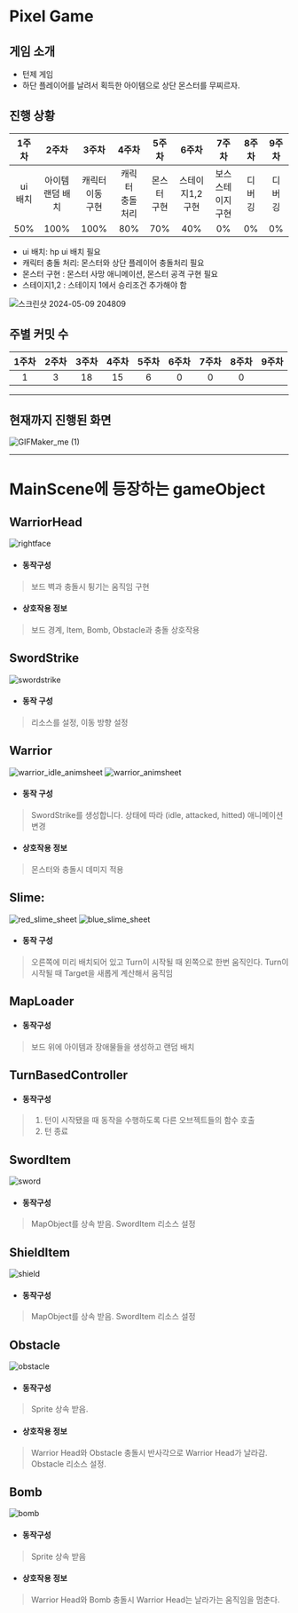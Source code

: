 Pixel Game
=============
## 게임 소개
+ 턴제 게임
+ 하단 플레이어를 날려서 획득한 아이템으로 상단 몬스터를 무찌르자.
## 진행 상황
| 1주차   | 2주차       | 3주차        | 4주차         | 5주차     | 6주차            | 7주차          | 8주차  | 9주차  |
|:-------:|:-----------:|:------------:|:-------------:|:---------:|:----------------:|:--------------:|:------:|:------:|
| ui<br>배치  | 아이템<br>랜덤 배치 | 캐릭터 이동<br>구현 | 캐릭터<br>충돌 처리 | 몬스터<br>구현 | 스테이지1,2<br>구현 | 보스 스테이지<br>구현 |디버깅|디버깅|
| 50%  | 100% | 100% | 80% |70% | 40% | 0% | 0% | 0% |

+ ui 배치: hp ui 배치 필요
+ 캐릭터 충돌 처리: 몬스터와 상단 플레이어 충돌처리 필요
+ 몬스터 구현 : 몬스터 사망 애니메이션, 몬스터 공격 구현 필요
+ 스테이지1,2 : 스테이지 1에서 승리조건 추가해야 함


![스크린샷 2024-05-09 204809](https://github.com/ojh6507/SPGTermProject/assets/45549589/932f09a0-0003-4739-8c5b-1dede3257266)

## 주별 커밋 수
| 1주차   | 2주차       | 3주차        | 4주차         | 5주차     | 6주차            | 7주차          | 8주차  | 9주차  |
|:-------:|:-----------:|:------------:|:-------------:|:---------:|:----------------:|:--------------:|:------:|:------:|
| 1  | 3 | 18 | 15 | 6 | 0 |0 |0|
********
## 현재까지 진행된 화면
![GIFMaker_me (1)](https://github.com/ojh6507/SPGTermProject/assets/45549589/e61149d0-7e70-4fee-9dd2-da166db914f1)

********
# MainScene에 등장하는 gameObject

## WarriorHead
![rightface](https://github.com/ojh6507/SPGTermProject/assets/45549589/3733b354-f105-4b7d-82c0-4be9913ec72d)

+ #### 동작구성
> 보드 벽과 충돌시 튕기는 움직임 구현

+ #### 상호작용 정보
> 보드 경계, Item, Bomb, Obstacle과 충돌 상호작용

## SwordStrike
![swordstrike](https://github.com/ojh6507/SPGTermProject/assets/45549589/e577a92d-6b69-4de9-a20a-0f3c01e90cec)

+ #### 동작 구성
> 리소스를 설정, 이동 방향 설정

## Warrior
![warrior_idle_animsheet](https://github.com/ojh6507/SPGTermProject/assets/45549589/c21a0325-89de-4415-816a-6c2b9b3118d9)
![warrior_animsheet](https://github.com/ojh6507/SPGTermProject/assets/45549589/9ae4835b-696e-4cce-8e49-6e25cb6b2534)

+ #### 동작 구성
> SwordStrike를 생성합니다.
> 상태에 따라 (idle, attacked, hitted) 애니메이션 변경

+ #### 상호작용 정보
> 몬스터와 충돌시 데미지 적용

## Slime:
![red_slime_sheet](https://github.com/ojh6507/SPGTermProject/assets/45549589/08ad6b82-fffa-4c31-be6e-1b126f651519)
![blue_slime_sheet](https://github.com/ojh6507/SPGTermProject/assets/45549589/55744812-626f-4a19-942a-e2fcc2f9f6bc)

+ #### 동작 구성
> 오른쪽에 미리 배치되어 있고 Turn이 시작될 때 왼쪽으로 한번 움직인다.
> Turn이 시작될 때 Target을 새롭게 계산해서 움직임

## MapLoader
+ #### 동작구성
> 보드 위에 아이템과 장애물들을 생성하고 랜덤 배치

## TurnBasedController
+ #### 동작구성
> 1. 턴이 시작됐을 때 동작을 수행하도록 다른 오브젝트들의 함수 호출
> 2. 턴 종료

## SwordItem
![sword](https://github.com/ojh6507/SPGTermProject/assets/45549589/7b84cf71-b369-4430-a2b9-ad766dd7832e)

+ #### 동작구성
> MapObject를 상속 받음.
> SwordItem 리소스 설정

## ShieldItem
![shield](https://github.com/ojh6507/SPGTermProject/assets/45549589/5110669b-cf30-4410-b1ec-e0e147a9df82)

+ #### 동작구성
> MapObject를 상속 받음.
> SwordItem 리소스 설정

## Obstacle
![obstacle](https://github.com/ojh6507/SPGTermProject/assets/45549589/61a3d4d6-3aad-4be2-8542-7337e3c92e47)

+ #### 동작구성
> Sprite 상속 받음.

+ #### 상호작용 정보
> Warrior Head와 Obstacle 충돌시 반사각으로 Warrior Head가 날라감.
> Obstacle 리소스 설정.

## Bomb
![bomb](https://github.com/ojh6507/SPGTermProject/assets/45549589/524ada5c-49f2-4908-88c0-d8126356fad8)

+ #### 동작구성
> Sprite 상속 받음

+ #### 상호작용 정보
> Warrior Head와 Bomb 충돌시 Warrior Head는 날라가는 움직임을 멈춘다.


